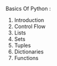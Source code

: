 Basics Of Python :
1. Introduction
2. Control Flow
3. Lists
4. Sets
5. Tuples
6. Dictionaries
7. Functions
